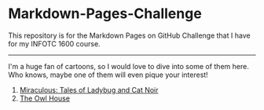 # Markdown-Pages-Challenge
This repository is for the Markdown Pages on GitHub Challenge that I have for my INFOTC 1600 course.

---

I'm a huge fan of cartoons, so I would love to dive into some of them here. Who knows, maybe one of them will even pique your interest!

1. [Miraculous: Tales of Ladybug and Cat Noir](https://github.com/rlwx3k/Markdown-Pages-Challenge/blob/main/miraculous.md)
2. [The Owl House](https://github.com/rlwx3k/Markdown-Pages-Challenge/blob/main/theowlhouse.md)
